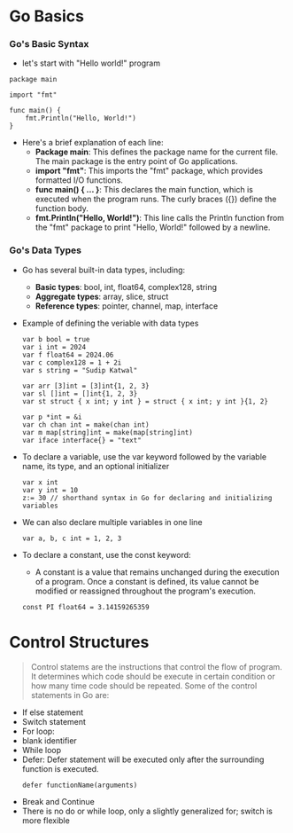 # Go Basics

### Go's Basic Syntax

- let's start with "Hello world!" program

```
package main

import "fmt"

func main() {
    fmt.Println("Hello, World!")
}
```

- Here's a brief explanation of each line:
  - **Package main**: This defines the package name for the current file. The main package is the entry point of Go applications.
  - **import "fmt"**: This imports the "fmt" package, which provides formatted I/O functions.
  - **func main() { ... }**: This declares the main function, which is executed when the program runs. The curly braces ({}) define the function body.
  - **fmt.Println("Hello, World!")**: This line calls the Println function from the "fmt" package to print "Hello, World!" followed by a newline.

### Go's Data Types

- Go has several built-in data types, including:

  - **Basic types**: bool, int, float64, complex128, string
  - **Aggregate types**: array, slice, struct
  - **Reference types**: pointer, channel, map, interface

- Example of defining the veriable with data types

  ```
  var b bool = true
  var i int = 2024
  var f float64 = 2024.06
  var c complex128 = 1 + 2i
  var s string = "Sudip Katwal"

  var arr [3]int = [3]int{1, 2, 3}
  var sl []int = []int{1, 2, 3}
  var st struct { x int; y int } = struct { x int; y int }{1, 2}

  var p *int = &i
  var ch chan int = make(chan int)
  var m map[string]int = make(map[string]int)
  var iface interface{} = "text"

  ```

- To declare a variable, use the var keyword followed by the variable name, its type, and an optional initializer

  ```
  var x int
  var y int = 10
  z:= 30 // shorthand syntax in Go for declaring and initializing variables
  ```

- We can also declare multiple variables in one line

  ```
  var a, b, c int = 1, 2, 3
  ```

- To declare a constant, use the const keyword:

  - A constant is a value that remains unchanged during the execution of a program. Once a constant is defined, its value cannot be modified or reassigned throughout the program's execution.

  ```
  const PI float64 = 3.14159265359

  ```

# Control Structures

> Control statems are the instructions that control the flow of program. It determines which code should be execute in certain condition or how many time code should be repeated. Some of the control statements in Go are:

- If else statement
- Switch statement
- For loop:
- blank identifier
- While loop
- Defer: Defer statement will be executed only after the surrounding function is executed.
  ```
  defer functionName(arguments)
  ```
- Break and Continue
- There is no do or while loop, only a slightly generalized for; switch is more flexible
